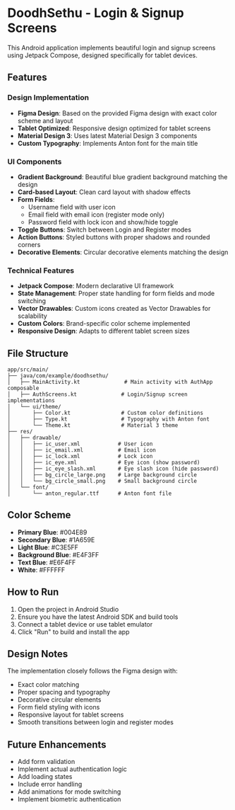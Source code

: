 # DoodhSethu - Login & Signup Screens

This Android application implements beautiful login and signup screens using Jetpack Compose, designed specifically for tablet devices.

## Features

### Design Implementation
- **Figma Design**: Based on the provided Figma design with exact color scheme and layout
- **Tablet Optimized**: Responsive design optimized for tablet screens
- **Material Design 3**: Uses latest Material Design 3 components
- **Custom Typography**: Implements Anton font for the main title

### UI Components
- **Gradient Background**: Beautiful blue gradient background matching the design
- **Card-based Layout**: Clean card layout with shadow effects
- **Form Fields**: 
  - Username field with user icon
  - Email field with email icon (register mode only)
  - Password field with lock icon and show/hide toggle
- **Toggle Buttons**: Switch between Login and Register modes
- **Action Buttons**: Styled buttons with proper shadows and rounded corners
- **Decorative Elements**: Circular decorative elements matching the design

### Technical Features
- **Jetpack Compose**: Modern declarative UI framework
- **State Management**: Proper state handling for form fields and mode switching
- **Vector Drawables**: Custom icons created as Vector Drawables for scalability
- **Custom Colors**: Brand-specific color scheme implemented
- **Responsive Design**: Adapts to different tablet screen sizes

## File Structure

```
app/src/main/
├── java/com/example/doodhsethu/
│   ├── MainActivity.kt              # Main activity with AuthApp composable
│   ├── AuthScreens.kt              # Login/Signup screen implementations
│   └── ui/theme/
│       ├── Color.kt                # Custom color definitions
│       ├── Type.kt                 # Typography with Anton font
│       └── Theme.kt                # Material 3 theme
├── res/
│   ├── drawable/
│   │   ├── ic_user.xml            # User icon
│   │   ├── ic_email.xml           # Email icon
│   │   ├── ic_lock.xml            # Lock icon
│   │   ├── ic_eye.xml             # Eye icon (show password)
│   │   ├── ic_eye_slash.xml       # Eye slash icon (hide password)
│   │   ├── bg_circle_large.png    # Large background circle
│   │   └── bg_circle_small.png    # Small background circle
│   └── font/
│       └── anton_regular.ttf      # Anton font file
```

## Color Scheme

- **Primary Blue**: #004E89
- **Secondary Blue**: #1A659E
- **Light Blue**: #C3E5FF
- **Background Blue**: #E4F3FF
- **Text Blue**: #E6F4FF
- **White**: #FFFFFF

## How to Run

1. Open the project in Android Studio
2. Ensure you have the latest Android SDK and build tools
3. Connect a tablet device or use tablet emulator
4. Click "Run" to build and install the app

## Design Notes

The implementation closely follows the Figma design with:
- Exact color matching
- Proper spacing and typography
- Decorative circular elements
- Form field styling with icons
- Responsive layout for tablet screens
- Smooth transitions between login and register modes

## Future Enhancements

- Add form validation
- Implement actual authentication logic
- Add loading states
- Include error handling
- Add animations for mode switching
- Implement biometric authentication 
 